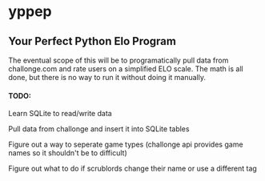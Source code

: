 # yppep
## Your Perfect Python Elo Program
The eventual scope of this will be to programatically pull data from challonge.com and rate users on a simplified ELO scale. The math is all done, but there is no way to run it without doing it manually.

#### TODO:
Learn SQLite to read/write data

Pull data from challonge and insert it into SQLite tables

Figure out a way to seperate game types (challonge api provides game names so it shouldn't be to difficult)

Figure out what to do if scrublords change their name or use a different tag
